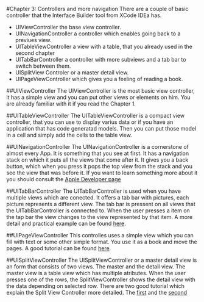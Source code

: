 #Chapter 3: Controllers and more navigation
There are a couple of basic controller that the Interface Builder tool from XCode IDEa has.
  - UIViewController  the base view controller.
  - UINavigationController a controller which enables going back to a previues view.
  - UITableViewController a view with a table, that you already used in the second chapter
  - UITabBarController a controller with more subviews and a tab bar to switch between them.
  - UISplitView Controler or a master detail view.
  - UIPageViewController which gives you a feeling of reading a book.

##UIViewController
The UIViewController is the most basic view controller, it has a simple view and you can put other views or elements on him. You are already familiar with it if you read the Chapter 1.

##UITableViewController
The UITableViewController is a compact view controller, that you can use to display varius data or if you have an application that has code generatad models. Then you can put those model in a cell and simply add the cells to the table view.

##UINavigationController
The UINavigationController is a cornerstone of almost every App. It is something that you see at first. It has a navigation stack on which it puts all the views that come after it. It gives you a back button, which when you press it pops the top view from the stack and you see the view that was before it. If you want to learn something more about it you should consult the [Apple Developer page](https://developer.apple.com/library/ios/documentation/UIKit/Reference/UINavigationController_Class/)

##UITabBarController
The UITabBarController is used when you have multiple views which are conected. It offers a tab bar with pictures, each picture represents a different view. The tab bar is pressent on all views that the UITabBarController is connected to. When the user presses a item on the tap bar the view changes to the view represented by that item. A more detail and practical example can be found [here](http://makeapppie.com/2014/09/09/swift-swift-using-tab-bar-controllers-in-swift/).

##UIPageViewController
This controlles uses a simple view which you can fill with text or some other simple format. You use it as a book and move the pages. A good tutorial can be found [here](https://www.youtube.com/watch?v=8bltsDG2ENQ).

##UISplitViewController 
The UISplitViewController or a master detail view is an form that consists of two views. The master and the detail view. The master view is a table view which has multiple atributes. When the user presses one of the rows, the SplitViewController shows the detail view with the data depending on selected row. There are two good tutorial which explain the Split View Controller more detailed. The [first](http://www.raywenderlich.com/94443/uisplitviewcontroller-tutorial-getting-started) and the [second](http://rshankar.com/splitviewcontroller-example-in-swift/)
